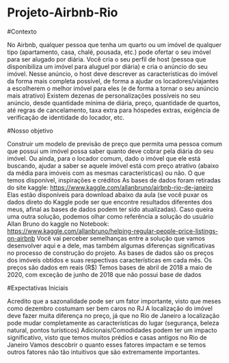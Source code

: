 # Projeto-Airbnb-Rio

#Contexto

No Airbnb, qualquer pessoa que tenha um quarto ou um imóvel de qualquer tipo (apartamento, casa, chalé, pousada, etc.) pode ofertar o seu imóvel para ser alugado por diária.
Você cria o seu perfil de host (pessoa que disponibiliza um imóvel para aluguel por diária) e cria o anúncio do seu imóvel.
Nesse anúncio, o host deve descrever as características do imóvel da forma mais completa possível, de forma a ajudar os locadores/viajantes a escolherem o melhor imóvel para eles (e de forma a tornar o seu anúncio mais atrativo)
Existem dezenas de personalizações possíveis no seu anúncio, desde quantidade mínima de diária, preço, quantidade de quartos, até regras de cancelamento, taxa extra para hóspedes extras, exigência de verificação de identidade do locador, etc.

#Nosso objetivo

Construir um modelo de previsão de preço que permita uma pessoa comum que possui um imóvel possa saber quanto deve cobrar pela diária do seu imóvel.
Ou ainda, para o locador comum, dado o imóvel que ele está buscando, ajudar a saber se aquele imóvel está com preço atrativo (abaixo da média para imóveis com as mesmas características) ou não.
O que temos disponível, inspirações e créditos
As bases de dados foram retiradas do site kaggle: https://www.kaggle.com/allanbruno/airbnb-rio-de-janeiro
Elas estão disponíveis para download abaixo da aula (se você puxar os dados direto do Kaggle pode ser que encontre resultados diferentes dos meus, afinal as bases de dados podem ter sido atualizadas).
Caso queira uma outra solução, podemos olhar como referência a solução do usuário Allan Bruno do kaggle no Notebook: https://www.kaggle.com/allanbruno/helping-regular-people-price-listings-on-airbnb
Você vai perceber semelhanças entre a solução que vamos desenvolver aqui e a dele, mas também algumas diferenças significativas no processo de construção do projeto.
As bases de dados são os preços dos imóveis obtidos e suas respectivas características em cada mês.
Os preços são dados em reais (R$)
Temos bases de abril de 2018 a maio de 2020, com exceção de junho de 2018 que não possui base de dados

#Expectativas Iniciais

Acredito que a sazonalidade pode ser um fator importante, visto que meses como dezembro costumam ser bem caros no RJ
A localização do imóvel deve fazer muita diferença no preço, já que no Rio de Janeiro a localização pode mudar completamente as características do lugar (segurança, beleza natural, pontos turísticos)
Adicionais/Comodidades podem ter um impacto significativo, visto que temos muitos prédios e casas antigos no Rio de Janeiro
Vamos descobrir o quanto esses fatores impactam e se temos outros fatores não tão intuitivos que são extremamente importantes.
